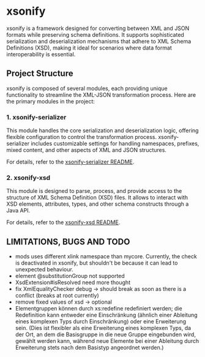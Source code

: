 # xsonify

xsonify is a framework designed for converting between XML and JSON formats while preserving schema definitions.
It supports sophisticated serialization and deserialization mechanisms that adhere to XML Schema Definitions (XSD),
making it ideal for scenarios where data format interoperability is essential.

## Project Structure

xsonify is composed of several modules, each providing unique functionality to streamline the XML-JSON transformation
process. Here are the primary modules in the project:

### 1. xsonify-serializer

This module handles the core serialization and deserialization logic, offering flexible configuration to control the
transformation process. xsonify-serializer includes customizable settings for handling namespaces, prefixes, mixed
content, and other aspects of XML and JSON structures.

For details, refer to the [xsonify-serializer README](xsonify-serializer/README.md).

### 2. xsonify-xsd

This module is designed to parse, process, and provide access to the structure of XML Schema
Definition (XSD) files. It allows to interact with XSD elements, attributes, types, and other schema
constructs through a Java API.

For details, refer to the [xsonify-xsd README](xsonify-xsd/README.md).

## LIMITATIONS, BUGS AND TODO

* mods uses different xlink namespace than mycore. Currently, the check is deactivated in xsonify, but shouldn't be
  because it can lead to unexpected behaviour.
* element @substitutionGroup not supported
* XsdExtension#isResolved need more thought
* fix XmlEqualityChecker debug -> should break as soon as there is a conflict (breaks at root currently)
* remove fixed values of xsd -> optional
* Elementgruppen können durch xs:redefine redefiniert werden; die Redefinition kann entweder eine Einschränkung (ähnlich
  einer Ableitung eines komplexen Typs durch Einschränkung) oder eine Erweiterung sein. (Dies ist flexibler als eine
  Erweiterung eines komplexen Typs, da der Ort, an dem die Basisgruppe in die neue Gruppe eingebunden wird, gewählt
  werden kann, während neue Elemente bei einer Ableitung durch Erweiterung stets nach dem Basistyp angeordnet werden.)
